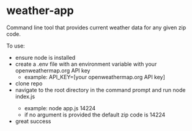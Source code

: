 # weather-app

Command line tool that provides current weather data for any given zip code.

To use:
  - ensure node is installed
  - create a .env file with an environment variable with your openweathermap.org API key
    - example: API_KEY=[your openweathermap.org API key]
  - clone repo
  - navigate to the root directory in the command prompt and run node index.js <zip code>
    - example: node app.js 14224
    - if no argument is provided the default zip code is 14224
  - great success
  
